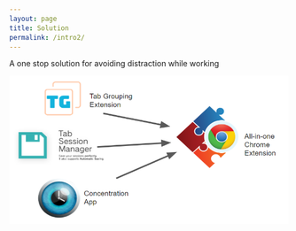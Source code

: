 ```yaml
---
layout: page
title: Solution
permalink: /intro2/
---
```


A one stop solution for avoiding distraction while working

![idea](/assets/idea.PNG)
